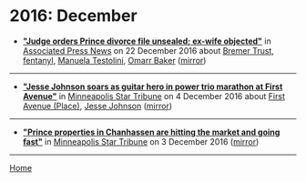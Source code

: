 # 2016: December

 - [**"Judge orders Prince divorce file unsealed; ex-wife objected"**](https://www.apnews.com/75c476d27c0246fbbba2e908f2985acf) in [Associated Press News](https://www.apnews.com/) on 22 December 2016 about [Bremer Trust](https://bjmdotnet.github.io/pr1nc3/topics/bremer-trust/), [fentanyl](https://bjmdotnet.github.io/pr1nc3/topics/fentanyl/), [Manuela Testolini](https://bjmdotnet.github.io/pr1nc3/topics/manuela-testolini/), [Omarr Baker](https://bjmdotnet.github.io/pr1nc3/topics/omarr-baker/) ([mirror](https://web.archive.org/web/*/https://www.apnews.com/75c476d27c0246fbbba2e908f2985acf))

----

 - [**"Jesse Johnson soars as guitar hero in power trio marathon at First Avenue"**](http://www.startribune.com/jesse-johnson-soars-as-guitar-hero-in-power-trio-marathon-at-first-avenue/404557246/) in [Minneapolis Star Tribune](http://www.startribune.com/) on 4 December 2016 about [First Avenue (Place)](https://bjmdotnet.github.io/pr1nc3/topics/place/first-avenue/), [Jesse Johnson](https://bjmdotnet.github.io/pr1nc3/topics/jesse-johnson/) ([mirror](https://web.archive.org/web/*/http://www.startribune.com/jesse-johnson-soars-as-guitar-hero-in-power-trio-marathon-at-first-avenue/404557246/))

----

 - [**"Prince properties in Chanhassen are hitting the market and going fast"**](http://www.startribune.com/prince-properties-in-chanhassen-are-hitting-the-market-and-going-fast/404372476/) in [Minneapolis Star Tribune](http://www.startribune.com/) on 3 December 2016 ([mirror](https://web.archive.org/web/*/http://www.startribune.com/prince-properties-in-chanhassen-are-hitting-the-market-and-going-fast/404372476/))

----

[Home](./)

